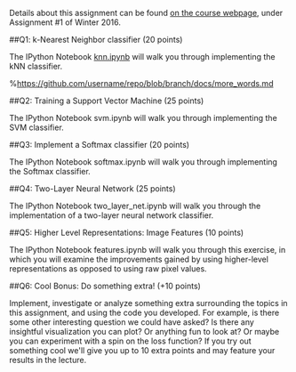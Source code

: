 Details about this assignment can be found [on the course webpage](http://cs231n.github.io/), under Assignment #1 of Winter 2016.

##Q1: k-Nearest Neighbor classifier (20 points)

The IPython Notebook [knn.ipynb](assignment1/) will walk you through implementing the kNN classifier.

%https://github.com/username/repo/blob/branch/docs/more_words.md

##Q2: Training a Support Vector Machine (25 points)

The IPython Notebook svm.ipynb will walk you through implementing the SVM classifier.

##Q3: Implement a Softmax classifier (20 points)

The IPython Notebook softmax.ipynb will walk you through implementing the Softmax classifier.

##Q4: Two-Layer Neural Network (25 points)

The IPython Notebook two_layer_net.ipynb will walk you through the implementation of a two-layer neural network classifier.

##Q5: Higher Level Representations: Image Features (10 points)

The IPython Notebook features.ipynb will walk you through this exercise, in which you will examine the improvements gained by using higher-level representations as opposed to using raw pixel values.

##Q6: Cool Bonus: Do something extra! (+10 points)

Implement, investigate or analyze something extra surrounding the topics in this assignment, and using the code you developed. For example, is there some other interesting question we could have asked? Is there any insightful visualization you can plot? Or anything fun to look at? Or maybe you can experiment with a spin on the loss function? If you try out something cool we'll give you up to 10 extra points and may feature your results in the lecture.